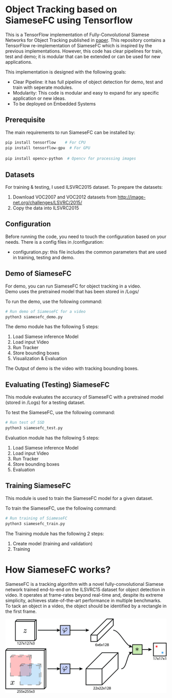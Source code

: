 # Object Tracking based on SiameseFC using Tensorflow

This is a TensorFlow implementation of Fully-Convolutional Siamese Networks for Object Tracking published in [paper](https://arxiv.org/abs/1606.09549). This repository contains a TensorFlow re-implementation of SiameseFC which is inspired by the previous implementations. However, this code has clear pipelines for train, test and demo; it is modular that can be extended or can be used for new applications.

This implementation is designed with the following goals:
- Clear Pipeline: it has full pipeline of object detection for demo, test and train with seperate modules.
- Modularity: This code is modular and easy to expand for any specific application or new ideas.
- To be deployed on Embedded Systems 



## Prerequisite
The main requirements to run SiameseFC can be installed by:

```bash
pip install tensorflow    # For CPU
pip install tensorflow-gpu  # For GPU

pip install opencv-python  # Opencv for processing images
```


## Datasets
For training & testing, I used ILSVRC2015 dataset. 
To prepare the datasets:
1. Download VOC2007 and VOC2012 datasets from http://image-net.org/challenges/LSVRC/2015/
2. Copy the data into ILSVRC2015



## Configuration
Before running the code, you need to touch the configuration based on your needs. There is a config files in /configuration:
- configuration.py: this file includes the common parameters that are used in training, testing and demo.   


## Demo of SiameseFC
For demo, you can run SiameseFC for object tracking in a video.  
Demo uses the pretrained model that has been stored in /Logs/

To run the demo, use the following command:
```python
# Run demo of SiameseFC for a video
python3 siamesefc_demo.py
```
The demo module has the following 5 steps:
1) Load Siamese inference Model 
2) Load input Video
3) Run Tracker
4) Store bounding boxes
5) Visualization & Evaluation

The Output of demo is the video with tracking bounding boxes. 



## Evaluating (Testing) SiameseFC 
This module evaluates the accuracy of SiameseFC with a pretrained model (stored in /Logs) for a testing dataset. 

To test the SiameseFC, use the following command:
```python
# Run test of SSD
python3 siamesefc_test.py
```
Evaluation module has the following 5 steps:
1) Load Siamese inference Model 
2) Load input Video
3) Run Tracker
4) Store bounding boxes
5) Evaluation




## Training SiameseFC
This module is used to train the SiameseFC model for a given dataset. 

To train the SiameseFC, use the following command:
```python
# Run training of SiameseFC
python3 siamesefc_train.py
```

The Training module has the following 2 steps:
1) Create model (training and validation)
2) Training




# How SiameseFC works?
SiameseFC is a tracking algorithm with a novel fully-convolutional Siamese network trained end-to-end on the ILSVRC15 dataset for object detection in video. It operates at frame-rates beyond real-time and, despite its extreme simplicity, achieves state-of-the-art performance in multiple benchmarks. To tack an object in a video, the object should be identified by a rectangle in the first frame. 

![Alt text](figs/siamesefc.jpg?raw=true "SiameseFC")
